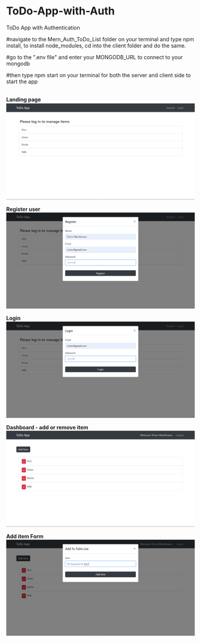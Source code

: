 # ToDo-App-with-Auth
ToDo App with Authentication 

#navigate to the Mern_Auth_ToDo_List folder on your terminal and
type npm install, to install node_modules, cd into the client folder and do the same.

#go to the ".env file" and enter your MONGODB_URL to connect to your mongodb

#then type npm start on your terminal for both the server and client side to start the app
<br/>
<br/>

<b>Landing page</b>
![](ReadMe.md/slide%20(1).png)

<b>Register user</b>
![](ReadMe.md/slide%20(2).png)

<b>Login</b>
![](ReadMe.md/slide%20(3).png)

<b>Dashboard - add or remove item</b>
![](ReadMe.md/slide%20(4).png)

<b>Add item Form</b>
![](ReadMe.md/slide%20(5).png)

